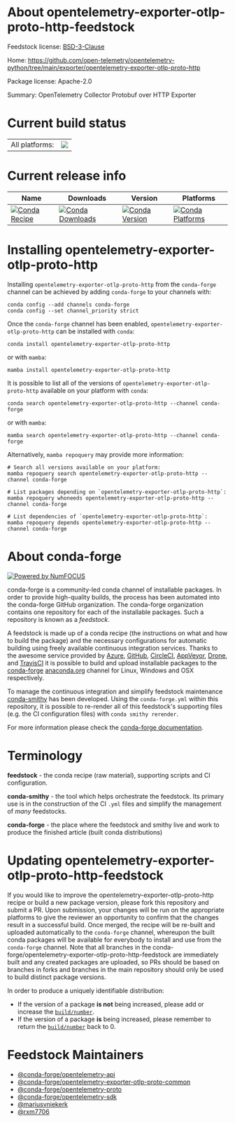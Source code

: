 About opentelemetry-exporter-otlp-proto-http-feedstock
======================================================

Feedstock license: [BSD-3-Clause](https://github.com/conda-forge/opentelemetry-exporter-otlp-proto-http-feedstock/blob/main/LICENSE.txt)

Home: https://github.com/open-telemetry/opentelemetry-python/tree/main/exporter/opentelemetry-exporter-otlp-proto-http

Package license: Apache-2.0

Summary: OpenTelemetry Collector Protobuf over HTTP Exporter

Current build status
====================


<table><tr><td>All platforms:</td>
    <td>
      <a href="https://dev.azure.com/conda-forge/feedstock-builds/_build/latest?definitionId=14548&branchName=main">
        <img src="https://dev.azure.com/conda-forge/feedstock-builds/_apis/build/status/opentelemetry-exporter-otlp-proto-http-feedstock?branchName=main">
      </a>
    </td>
  </tr>
</table>

Current release info
====================

| Name | Downloads | Version | Platforms |
| --- | --- | --- | --- |
| [![Conda Recipe](https://img.shields.io/badge/recipe-opentelemetry--exporter--otlp--proto--http-green.svg)](https://anaconda.org/conda-forge/opentelemetry-exporter-otlp-proto-http) | [![Conda Downloads](https://img.shields.io/conda/dn/conda-forge/opentelemetry-exporter-otlp-proto-http.svg)](https://anaconda.org/conda-forge/opentelemetry-exporter-otlp-proto-http) | [![Conda Version](https://img.shields.io/conda/vn/conda-forge/opentelemetry-exporter-otlp-proto-http.svg)](https://anaconda.org/conda-forge/opentelemetry-exporter-otlp-proto-http) | [![Conda Platforms](https://img.shields.io/conda/pn/conda-forge/opentelemetry-exporter-otlp-proto-http.svg)](https://anaconda.org/conda-forge/opentelemetry-exporter-otlp-proto-http) |

Installing opentelemetry-exporter-otlp-proto-http
=================================================

Installing `opentelemetry-exporter-otlp-proto-http` from the `conda-forge` channel can be achieved by adding `conda-forge` to your channels with:

```
conda config --add channels conda-forge
conda config --set channel_priority strict
```

Once the `conda-forge` channel has been enabled, `opentelemetry-exporter-otlp-proto-http` can be installed with `conda`:

```
conda install opentelemetry-exporter-otlp-proto-http
```

or with `mamba`:

```
mamba install opentelemetry-exporter-otlp-proto-http
```

It is possible to list all of the versions of `opentelemetry-exporter-otlp-proto-http` available on your platform with `conda`:

```
conda search opentelemetry-exporter-otlp-proto-http --channel conda-forge
```

or with `mamba`:

```
mamba search opentelemetry-exporter-otlp-proto-http --channel conda-forge
```

Alternatively, `mamba repoquery` may provide more information:

```
# Search all versions available on your platform:
mamba repoquery search opentelemetry-exporter-otlp-proto-http --channel conda-forge

# List packages depending on `opentelemetry-exporter-otlp-proto-http`:
mamba repoquery whoneeds opentelemetry-exporter-otlp-proto-http --channel conda-forge

# List dependencies of `opentelemetry-exporter-otlp-proto-http`:
mamba repoquery depends opentelemetry-exporter-otlp-proto-http --channel conda-forge
```


About conda-forge
=================

[![Powered by
NumFOCUS](https://img.shields.io/badge/powered%20by-NumFOCUS-orange.svg?style=flat&colorA=E1523D&colorB=007D8A)](https://numfocus.org)

conda-forge is a community-led conda channel of installable packages.
In order to provide high-quality builds, the process has been automated into the
conda-forge GitHub organization. The conda-forge organization contains one repository
for each of the installable packages. Such a repository is known as a *feedstock*.

A feedstock is made up of a conda recipe (the instructions on what and how to build
the package) and the necessary configurations for automatic building using freely
available continuous integration services. Thanks to the awesome service provided by
[Azure](https://azure.microsoft.com/en-us/services/devops/), [GitHub](https://github.com/),
[CircleCI](https://circleci.com/), [AppVeyor](https://www.appveyor.com/),
[Drone](https://cloud.drone.io/welcome), and [TravisCI](https://travis-ci.com/)
it is possible to build and upload installable packages to the
[conda-forge](https://anaconda.org/conda-forge) [anaconda.org](https://anaconda.org/)
channel for Linux, Windows and OSX respectively.

To manage the continuous integration and simplify feedstock maintenance
[conda-smithy](https://github.com/conda-forge/conda-smithy) has been developed.
Using the ``conda-forge.yml`` within this repository, it is possible to re-render all of
this feedstock's supporting files (e.g. the CI configuration files) with ``conda smithy rerender``.

For more information please check the [conda-forge documentation](https://conda-forge.org/docs/).

Terminology
===========

**feedstock** - the conda recipe (raw material), supporting scripts and CI configuration.

**conda-smithy** - the tool which helps orchestrate the feedstock.
                   Its primary use is in the construction of the CI ``.yml`` files
                   and simplify the management of *many* feedstocks.

**conda-forge** - the place where the feedstock and smithy live and work to
                  produce the finished article (built conda distributions)


Updating opentelemetry-exporter-otlp-proto-http-feedstock
=========================================================

If you would like to improve the opentelemetry-exporter-otlp-proto-http recipe or build a new
package version, please fork this repository and submit a PR. Upon submission,
your changes will be run on the appropriate platforms to give the reviewer an
opportunity to confirm that the changes result in a successful build. Once
merged, the recipe will be re-built and uploaded automatically to the
`conda-forge` channel, whereupon the built conda packages will be available for
everybody to install and use from the `conda-forge` channel.
Note that all branches in the conda-forge/opentelemetry-exporter-otlp-proto-http-feedstock are
immediately built and any created packages are uploaded, so PRs should be based
on branches in forks and branches in the main repository should only be used to
build distinct package versions.

In order to produce a uniquely identifiable distribution:
 * If the version of a package **is not** being increased, please add or increase
   the [``build/number``](https://docs.conda.io/projects/conda-build/en/latest/resources/define-metadata.html#build-number-and-string).
 * If the version of a package **is** being increased, please remember to return
   the [``build/number``](https://docs.conda.io/projects/conda-build/en/latest/resources/define-metadata.html#build-number-and-string)
   back to 0.

Feedstock Maintainers
=====================

* [@conda-forge/opentelemetry-api](https://github.com/orgs/conda-forge/teams/opentelemetry-api/)
* [@conda-forge/opentelemetry-exporter-otlp-proto-common](https://github.com/orgs/conda-forge/teams/opentelemetry-exporter-otlp-proto-common/)
* [@conda-forge/opentelemetry-proto](https://github.com/orgs/conda-forge/teams/opentelemetry-proto/)
* [@conda-forge/opentelemetry-sdk](https://github.com/orgs/conda-forge/teams/opentelemetry-sdk/)
* [@mariusvniekerk](https://github.com/mariusvniekerk/)
* [@rxm7706](https://github.com/rxm7706/)


<!-- dummy commit to enable rerendering -->


